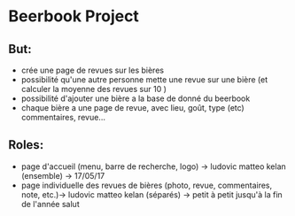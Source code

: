 # Beerbook Project

## But:

* crée une page de revues sur les bières
* possibilité qu'une autre personne mette une revue sur une bière (et calculer la moyenne des revues sur 10 )
* possibilité d'ajouter une bière a la base de donné du beerbook
* chaque bière a une page de revue, avec lieu, goût, type (etc) commentaires, revue...

## Roles:

* page d'accueil (menu, barre de recherche, logo) -> ludovic matteo kelan (ensemble) -> 17/05/17
* page individuelle des revues de bières (photo, revue, commentaires, note, etc.)-> ludovic matteo kelan (séparés) -> petit à petit jusqu'à la fin de l'année
salut
